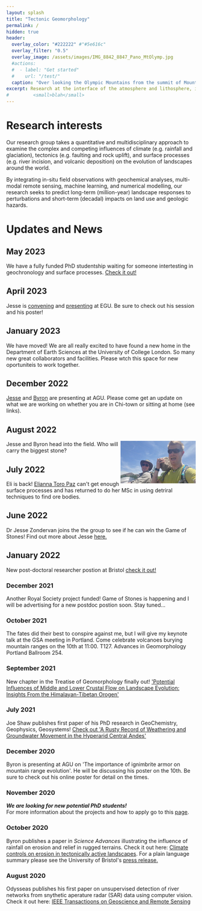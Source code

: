 ```yaml
---
layout: splash
title: "Tectonic Geomorphology"
permalink: /
hidden: true
header:
  overlay_color: "#222222" #"#5e616c"
  overlay_filter: "0.5"
  overlay_image: /assets/images/IMG_8842_8847_Pano_MtOlymp.jpg
  #actions:
  #  - label: "Get started"
  #    url: "/test/"
  caption: "Over looking the Olympic Mountains from the summit of Mount Olympus, Washington, USA."
excerpt: Research at the interface of the atmosphere and lithosphere, in the physical and digital.
#         <small>blah</small>
---
```


# Research interests 

Our research group takes a quantitative and multidisciplinary approach to examine the complex and competing influences of climate (e.g. rainfall and glaciation), tectonics (e.g. faulting and rock uplift), and surface processes (e.g. river incision, and volcanic deposition) on the evolution of landscapes around the world.

By integrating in-situ field observations with geochemical analyses, multi-modal remote sensing, machine learning, and numerical modelling, our research seeks to predict long-term (million-year) landscape responses to perturbations and short-term (decadal) impacts on land use and geologic hazards. 


# Updates and News
## May 2023
We have a fully funded PhD studentship waiting for someone intertesting in geochronology and surface processes. [Check it out!]()
## April 2023
Jesse is [convening](https://meetingorganizer.copernicus.org/EGU23/session/47068) and [presenting](https://meetingorganizer.copernicus.org/EGU23/EGU23-8770.html) at EGU. Be sure to check out his session and his poster!
## January 2023
We have moved! We are all really excited to have found a new home in the Department of Earth Sciences at the University of College London. So many new great collaborators and facilities. Please wtch this space for new oportuniteis to work together.
## December 2022
[Jesse](https://agu.confex.com/agu/fm22/meetingapp.cgi/Paper/1082669) and [Byron](https://agu.confex.com/agu/fm22/meetingapp.cgi/Paper/1149886) are presenting at AGU. Please come get an update on what we are working on whether you are in Chi-town or sitting at home (see links).
## August 2022
<img align="right" src="/assets/images/JB.jpg" alt="stone" width="200px">

Jesse and Byron head into the field. Who will carry the biggest stone?

## July 2022
Eli is back! [Elianna Toro Paz]() can't get enough surface processes and has returned to do her MSc in using detriral techniques to find ore bodies.
## June 2022 
Dr Jesse Zondervan joins the the group to see if he can win the Game of Stones! Find out more about Jesse [here.](https://www.jesserubenzondervan.com/)
## January 2022
New post-doctoral researcher postion at Bristol [check it out!](https://baadams.github.io/pdra/)
### December 2021
Another Royal Society project funded! Game of Stones is happening and I will be advertising for a new postdoc postion soon. Stay tuned...
### October 2021
The fates did their best to conspire against me, but I will give my keynote talk at the GSA meeting in Portland. Come celebrate volcanoes burying mountain ranges on the 10th at 11:00. T127. Advances in Geomorphology Portland Ballroom 254.
### September 2021
New chapter in the Treatise of Geomorphology finally out! ['Potential Influences of Middle and Lower Crustal Flow on Landscape Evolution: Insights From the Himalayan-Tibetan Orogen'](https://www.sciencedirect.com/science/article/pii/B9780128182345001954)
### July 2021
Joe Shaw publishes first paper of his PhD research in GeoChemistry, Geophysics, Geosystems! [Check out 'A Rusty Record of Weathering and Groundwater Movement in the Hyperarid Central Andes'](https://agupubs.onlinelibrary.wiley.com/doi/full/10.1029/2021GC009759)
### December 2020
Byron is presenting at AGU on 'The importance of ignimbrite armor on mountain range evolution'. He will be discussing his poster on the 10th. Be sure to check out his online poster for detail on the times.
### November 2020
**_We are looking for new potential PhD students!_**<br/>
For more information about the projects and how to apply go to this [page](https://baadams.github.io/phd_project/).
### October 2020
Byron publishes a paper in *Science Advances* illustrating the influence of rainfall on erosion and relief in rugged terrains. Check it out here: [Climate controls on erosion in tectonically active landscapes](https://advances.sciencemag.org/content/6/42/eaaz3166).
For a plain language summary please see the University of Bristol's [press release.](http://www.bristol.ac.uk/news/2020/october/rain-moves-mountains.html)
### August 2020
Odysseas publishes his first paper on unsupervised detection of river networks from snythetic aperature radar (SAR) data using computer vision. Check it out here: [IEEE Transactioons on Geoscience and Remote Sensing](https://eartharxiv.org/repository/view/1746/)

